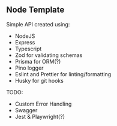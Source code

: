 ## Node Template

Simple API created using:

- NodeJS
- Express
- Typescript
- Zod for validating schemas
- Prisma for ORM(?)
- Pino logger
- Eslint and Prettier for linting/formatting
- Husky for git hooks

TODO:

- Custom Error Handling
- Swagger
- Jest & Playwright(?)
